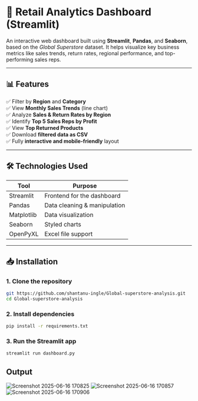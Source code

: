 # 🧮 Retail Analytics Dashboard (Streamlit)

An interactive web dashboard built using **Streamlit**, **Pandas**, and **Seaborn**, based on the *Global Superstore* dataset. It helps visualize key business metrics like sales trends, return rates, regional performance, and top-performing sales reps.


---
## 📊 Features

✅ Filter by **Region** and **Category**  
✅ View **Monthly Sales Trends** (line chart)  
✅ Analyze **Sales & Return Rates by Region**  
✅ Identify **Top 5 Sales Reps by Profit**  
✅ View **Top Returned Products**  
✅ Download **filtered data as CSV**  
✅ Fully **interactive and mobile-friendly** layout

---

## 🛠️ Technologies Used

| Tool          | Purpose                        |
|---------------|---------------------------------|
| Streamlit     | Frontend for the dashboard      |
| Pandas        | Data cleaning & manipulation    |
| Matplotlib    | Data visualization              |
| Seaborn       | Styled charts                   |
| OpenPyXL      | Excel file support              |

---

## 📥 Installation

### 1. Clone the repository

```bash
git https://github.com/shantanu-ingle/Global-superstore-analysis.git
cd Global-superstore-analysis
```

### 2. Install dependencies
```bash
pip install -r requirements.txt
```
### 3. Run the Streamlit app
```bash
streamlit run dashboard.py
```

## Output
![Screenshot 2025-06-16 170825](https://github.com/user-attachments/assets/a0d48406-68ca-4501-841d-1feb4811695e)
![Screenshot 2025-06-16 170857](https://github.com/user-attachments/assets/6ab9d4a9-31d3-41eb-a52b-bdbf8215bd15)
![Screenshot 2025-06-16 170906](https://github.com/user-attachments/assets/d8a0571d-8629-4030-a32f-12362d53d7e2)

